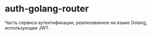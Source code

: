 # auth-golang-router
Часть сервиса аутентификации, реализованное на языке Golang, использующее JWT.
